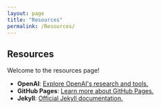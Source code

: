 ```yaml
---
layout: page
title: "Resources"
permalink: /Resources/
---
```


## Resources

Welcome to the resources page!

- **OpenAI**: [Explore OpenAI's research and tools.](https://openai.com/)
- **GitHub Pages**: [Learn more about GitHub Pages.](https://pages.github.com/)
- **Jekyll**: [Official Jekyll documentation.](https://jekyllrb.com/)
